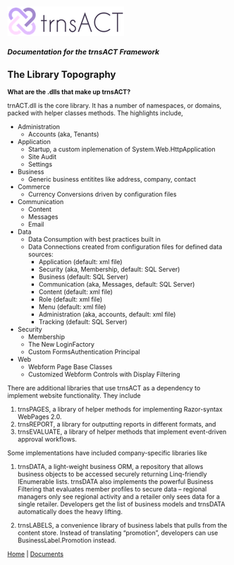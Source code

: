 ![Logo](../img/logo_default.png)  

### *Documentation for the trnsACT Framework*

## The Library Topography

**What are the .dlls that make up trnsACT?**

trnACT.dll is the core library. It has a number of namespaces, or domains, packed with helper classes methods. The highlights include,

* Administration
    * Accounts (aka, Tenants)
* Application
    * Startup, a custom inplemenation of System.Web.HttpApplication
    * Site Audit
    * Settings 
* Business
    * Generic business entitites like address, company, contact
* Commerce
    * Currency Conversions driven by configuration files
* Communication
    * Content 
    * Messages
    * Email
* Data
    * Data Consumption with best practices built in
    * Data Connections created from configuration files for defined data sources:
        * Application (default: xml file)
        * Security (aka, Membership, default: SQL Server)
        * Business (default: SQL Server)
        * Communication (aka, Messages, default: SQL Server)
        * Content (default: xml file)
        * Role (default: xml file)
        * Menu (default: xml file)
        * Administration (aka, accounts, default: xml file)
        * Tracking (default: SQL Server)
* Security
    * Membership
    * The New LoginFactory
    * Custom FormsAuthentication Principal
* Web
    * Webform Page Base Classes
    * Customized Webform Controls with Display Filtering

There are additional libraries that use trnsACT as a dependency to implement website functionality. They include

1.	trnsPAGES, a library of helper methods for implementing Razor-syntax WebPages 2.0.
2.	trnsREPORT, a library for outputting reports in different formats, and	
3.	trnsEVALUATE, a library of helper methods that implement event-driven approval workflows.

Some implementations have included company-specific libraries like
1. trnsDATA, a light-weight business ORM, a repository that allows business objects to be accessed securely returning Linq-friendly IEnumerable lists. trnsDATA also implements the powerful Business Filtering that evaluates member profiles to secure data – regional managers only see regional activity and a retailer only sees data for a single retailer. Developers get the list of business models and trnsDATA automatically does the heavy lifting.

2. trnsLABELS, a convenience library of business labels that pulls from the content store. Instead of translating “promotion”, developers can use BusinessLabel.Promotion instead.

[Home](../README.md) \| [Documents](documents.md)